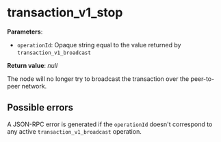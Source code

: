 # transaction_v1_stop

**Parameters**:

- `operationId`: Opaque string equal to the value returned by `transaction_v1_broadcast`

**Return value**: *null*

The node will no longer try to broadcast the transaction over the peer-to-peer network.

## Possible errors

A JSON-RPC error is generated if the `operationId` doesn't correspond to any active `transaction_v1_broadcast` operation.
